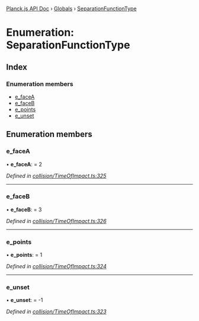 [Planck.js API Doc](../README.md) › [Globals](../globals.md) › [SeparationFunctionType](separationfunctiontype.md)

# Enumeration: SeparationFunctionType

## Index

### Enumeration members

* [e_faceA](separationfunctiontype.md#e_facea)
* [e_faceB](separationfunctiontype.md#e_faceb)
* [e_points](separationfunctiontype.md#e_points)
* [e_unset](separationfunctiontype.md#e_unset)

## Enumeration members

###  e_faceA

• **e_faceA**: = 2

*Defined in [collision/TimeOfImpact.ts:325](https://github.com/shakiba/planck.js/blob/1bc1208/src/collision/TimeOfImpact.ts#L325)*

___

###  e_faceB

• **e_faceB**: = 3

*Defined in [collision/TimeOfImpact.ts:326](https://github.com/shakiba/planck.js/blob/1bc1208/src/collision/TimeOfImpact.ts#L326)*

___

###  e_points

• **e_points**: = 1

*Defined in [collision/TimeOfImpact.ts:324](https://github.com/shakiba/planck.js/blob/1bc1208/src/collision/TimeOfImpact.ts#L324)*

___

###  e_unset

• **e_unset**: = -1

*Defined in [collision/TimeOfImpact.ts:323](https://github.com/shakiba/planck.js/blob/1bc1208/src/collision/TimeOfImpact.ts#L323)*
